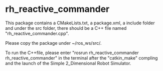# rh_reactive_commander
This package contains a CMakeLists.txt, a package.xml, a include folder and under the src folder, there should be a C++ file named "rh_reactive_commander.cpp".

Please copy the package under ~/ros_ws/src/.

To run the C++file, please enter "rosrun rh_reactive_commander rh_reactive_commander" in the terminal after the "catkin_make" compling and the launch of the Simple 2_Dimensional Robot Simulator.





